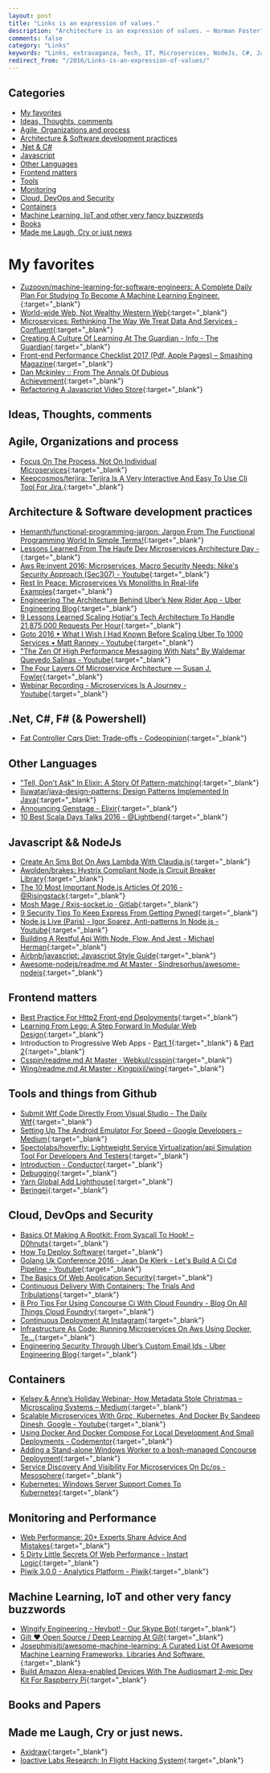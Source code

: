 ```yaml
---
layout: post
title: "Links is an expression of values."
description: "Architecture is an expression of values. – Norman Foster"
comments: false
category: "Links"
keywords: "Links, extravaganza, Tech, IT, Microservices, NodeJs, C#, Javascript, Solution architecture"
redirect_from: "/2016/Links-is-an-expression-of-values/"
---
```


## Categories ##
* [My favorites](#favorites)
* [Ideas, Thoughts, comments](#ideas)
* [Agile, Organizations and process](#agile)
* [Architecture & Software development practices](#development)
* [.Net & C#](#net)
* [Javascript](#javascript)
* [Other Languages](#polygloting)
* [Frontend matters](#web)
* [Tools](#tools)
* [Monitoring](#monitoring)
* [Cloud, DevOps and Security](#devops)
* [Containers](#containers)
* [Machine Learning, IoT and other very fancy buzzwords](#iot)
* [Books](#books)
* [Made me Laugh, Cry or just news](#news)

# My favorites<a name="favorites"></a> #
* [Zuzoovn/machine-learning-for-software-engineers: A Complete Daily Plan For Studying To Become A Machine Learning Engineer.](https://github.com/ZuzooVn/machine-learning-for-software-engineers){:target="_blank"}
* [World-wide Web, Not Wealthy Western Web](https://vimeo.com/194968584){:target="_blank"}
* [Microservices: Rethinking The Way We Treat Data And Services - Confluent](https://www.confluent.io/blog/data-dichotomy-rethinking-the-way-we-treat-data-and-services/){:target="_blank"}
* [Creating A Culture Of Learning At The Guardian - Info - The Guardian](https://www.theguardian.com/info/developer-blog/2016/dec/21/creating-a-culture-of-learning-at-the-guardian){:target="_blank"}
* [Front-end Performance Checklist 2017 (Pdf, Apple Pages) – Smashing Magazine](https://www.smashingmagazine.com/2016/12/front-end-performance-checklist-2017-pdf-pages/){:target="_blank"}
* [Dan Mckinley :: From The Annals Of Dubious Achievement](http://mcfunley.com/from-the-annals-of-dubious-achievement){:target="_blank"}
* [Refactoring A Javascript Video Store](http://martinfowler.com/articles/refactoring-video-store-js/){:target="_blank"}

## Ideas, Thoughts, comments <a name="ideas"></a> ##

## Agile, Organizations and process<a name="agile"></a> ##
* [Focus On The Process, Not On Individual Microservices](https://www.infoq.com/news/2016/12/process-before-microservices){:target="_blank"}
* [Keepcosmos/terjira: Terjira Is A Very Interactive And Easy To Use Cli Tool For Jira.](https://github.com/keepcosmos/terjira){:target="_blank"}

## Architecture & Software development practices <a name="development"></a> ##
* [Hemanth/functional-programming-jargon: Jargon From The Functional Programming World In Simple Terms!](https://github.com/hemanth/functional-programming-jargon){:target="_blank"}
* [Lessons Learned From The Haufe Dev Microservices Architecture Day -](http://dev.haufe.com/danielbryant-microservices-guestblog/){:target="_blank"}
* [Aws Re:invent 2016: Microservices, Macro Security Needs: Nike's Security Approach (Sec307) - Youtube](https://www.youtube.com/watch?v=vmGSK6gT0J8){:target="_blank"}
* [Rest In Peace: Microservices Vs Monoliths In Real-life Examples](https://medium.freecodecamp.com/rest-in-peace-to-microservices-or-not-6d097b6c8279#.u0sdrs8y4){:target="_blank"}
* [Engineering The Architecture Behind Uber’s New Rider App - Uber Engineering Blog](https://eng.uber.com/new-rider-app/){:target="_blank"}
* [9 Lessons Learned Scaling Hotjar's Tech Architecture To Handle 21,875,000 Requests Per Hour](https://www.hotjar.com/blog/9-lessons-we-learned-while-scaling-hotjars-tech-architecture){:target="_blank"}
* [Goto 2016 • What I Wish I Had Known Before Scaling Uber To 1000 Services • Matt Ranney - Youtube](https://www.youtube.com/watch?v=kb-m2fasdDY){:target="_blank"}
* ["The Zen Of High Performance Messaging With Nats" By Waldemar Quevedo Salinas - Youtube](https://www.youtube.com/watch?v=dYrYCt2dTkw){:target="_blank"}
* [The Four Layers Of Microservice Architecture — Susan J. Fowler](https://www.susanjfowler.com/blog/2016/12/18/the-four-layers-of-microservice-architecture){:target="_blank"}
* [Webinar Recording - Microservices Is A Journey - Youtube](https://www.youtube.com/watch?v=dMJZ9lR64z0){:target="_blank"}

## **.Net, C#, F# (& Powershell)**  <a name="net"></a> ##
* [Fat Controller Cqrs Diet: Trade-offs - Codeopinion](http://codeopinion.com/fat-controller-cqrs-diet-trade-offs/){:target="_blank"}

## Other Languages  <a name="polygloting"></a> ##
* ["Tell, Don't Ask" In Elixir: A Story Of Pattern-matching](https://robots.thoughtbot.com/tell-don-t-ask-in-elixir){:target="_blank"}
* [Iluwatar/java-design-patterns: Design Patterns Implemented In Java](https://github.com/iluwatar/java-design-patterns){:target="_blank"}
* [Announcing Genstage - Elixir](http://elixir-lang.org/blog/2016/07/14/announcing-genstage/){:target="_blank"}
* [10 Best Scala Days Talks 2016 - @Lightbend](http://www.lightbend.com/blog/10-best-scala-days-talks-2016){:target="_blank"}

## Javascript && NodeJs <a name="javascript"></a><a name="nodejs"></a> ##
* [Create An Sms Bot On Aws Lambda With Claudia.js](https://twilioinc.wpengine.com/2016/12/create-an-sms-bot-on-aws-lambda-with-claudia-js.html){:target="_blank"}
* [Awolden/brakes: Hystrix Compliant Node.js Circuit Breaker Library](https://github.com/awolden/brakes){:target="_blank"}
* [The 10 Most Important Node.js Articles Of 2016 - @Risingstack](https://blog.risingstack.com/10-most-important-node-js-articles-2016/){:target="_blank"}
* [Mosh Mage / Rxjs-socket.io · Gitlab](https://gitlab.com/moshmage/rxjs-socket.io/){:target="_blank"}
* [9 Security Tips To Keep Express From Getting Pwned](https://nodesource.com/blog/nine-security-tips-to-keep-express-from-getting-pwned/){:target="_blank"}
* [Node.js Live (Paris) - Igor Soarez, Anti-patterns In Node.js - Youtube](https://www.youtube.com/watch?v=pGFQ02qtJ7w){:target="_blank"}
* [Building A Restful Api With Node, Flow, And Jest - Michael Herman](http://mherman.org/blog/2016/12/23/building-a-restful-api-with-node-and-flow/#.WF0eKPnhAuU){:target="_blank"}
* [Airbnb/javascript: Javascript Style Guide](https://github.com/airbnb/javascript){:target="_blank"}
* [Awesome-nodejs/readme.md At Master · Sindresorhus/awesome-nodejs](https://github.com/sindresorhus/awesome-nodejs/blob/master/readme.md){:target="_blank"}

## Frontend matters <a name="web"></a> ##
* [Best Practice For Http2 Front-end Deployments](http://blog.cloud66.com/best-practice-for-http2-front-end-deployments/){:target="_blank"}
* [Learning From Lego: A Step Forward In Modular Web Design](http://alistapart.com/article/learning-from-lego-a-step-forward-in-modular-web-design){:target="_blank"}
* Introduction to Progressive Web Apps - [Part 1](https://auth0.com/blog/introduction-to-progressive-apps-part-one/){:target="_blank"} & [Part 2](https://auth0.com/blog/introduction-to-progressive-web-apps-instant-loading-part-2/){:target="_blank"}
* [Csspin/readme.md At Master · Webkul/csspin](https://github.com/webkul/csspin/blob/master/README.md){:target="_blank"}
* [Wing/readme.md At Master · Kingpixil/wing](https://github.com/KingPixil/wing/blob/master/README.md){:target="_blank"}

## Tools and things from Github <a name="tools"></a> ##
* [Submit Wtf Code Directly From Visual Studio - The Daily Wtf](http://thedailywtf.com/articles/submit-wtf-code-directly-from-visual-studio){:target="_blank"}
* [Setting Up The Android Emulator For Speed – Google Developers – Medium](https://medium.com/google-developers/setting-up-the-android-emulator-for-speed-37ccbc3c3e1c#.jy56jtq7w){:target="_blank"}
* [Spectolabs/hoverfly: Lightweight Service Virtualization/api Simulation Tool For Developers And Testers](https://github.com/SpectoLabs/hoverfly){:target="_blank"}
* [Introduction - Conductor](https://netflix.github.io/conductor/){:target="_blank"}
* [Debugging](http://jvns.ca/debugging-zine.pdf){:target="_blank"}
* [Yarn Global Add Lighthouse](https://github.com/GoogleChrome/lighthouse){:target="_blank"}
* [Beringei](https://github.com/facebookincubator/beringei){:target="_blank"}

## Cloud, DevOps and Security<a name="devops"></a> ##
* [Basics Of Making A Rootkit: From Syscall To Hook! – D0hnuts](https://d0hnuts.com/2016/12/21/basics-of-making-a-rootkit-from-syscall-to-hook/){:target="_blank"}
* [How To Deploy Software](https://zachholman.com/posts/deploying-software){:target="_blank"}
* [Golang Uk Conference 2016 - Jean De Klerk - Let's Build A Ci Cd Pipeline - Youtube](https://www.youtube.com/watch?v=UAsTNFLGBGI){:target="_blank"}
* [The Basics Of Web Application Security](http://martinfowler.com/articles/web-security-basics.html){:target="_blank"}
* [Continuous Delivery With Containers: The Trials And Tribulations](http://www.slideshare.net/dbryant_uk/oreillynginx-2016-continuous-delivery-with-containers-the-trials-and-tribulations){:target="_blank"}
* [8 Pro Tips For Using Concourse Ci With Cloud Foundry - Blog On All Things Cloud Foundry](https://blog.altoros.com/concourse-ci-architecture-features-and-usage.html){:target="_blank"}
* [Continuous Deployment At Instagram](https://engineering.instagram.com/continuous-deployment-at-instagram-1e18548f01d1#.puvm5fva7){:target="_blank"}
* [Infrastructure As Code: Running Microservices On Aws Using Docker, Te…](http://www.slideshare.net/brikis98/infrastructure-as-code-running-microservices-on-aws-using-docker-terraform-and-ecs){:target="_blank"}
* [Engineering Security Through Uber’s Custom Email Ids - Uber Engineering Blog](https://eng.uber.com/custom-email-ids/){:target="_blank"}

## Containers <a name="containers"></a> ##
* [Kelsey & Anne’s Holiday Webinar- How Metadata Stole Christmas – Microscaling Systems – Medium](https://medium.com/microscaling-systems/kelsey-annes-holiday-webinar-how-metadata-stole-christmas-38d9381fc9a2#.yv7q6k7pq){:target="_blank"}
* [Scalable Microservices With Grpc, Kubernetes, And Docker By Sandeep Dinesh, Google - Youtube](https://www.youtube.com/watch?v=xsIwYL-N4vI){:target="_blank"}
* [Using Docker And Docker Compose For Local Development And Small Deployments - Codementor](https://www.codementor.io/mrquintopolous/tutorials/docker-and-docker-compose-for-local-development-and-small-deployments-ph4p434gb){:target="_blank"}
* [Adding a Stand-alone Windows Worker to a bosh-managed Concourse Deployment](http://www.chrisumbel.com/article/windows_worker_to_bosh_deployed_concourse){:target="_blank"}
* [Service Discovery And Visibility For Microservices On Dc/os - Mesosphere](https://mesosphere.com/resources/service-discovery-visibility-microservices-dcos/){:target="_blank"}
* [Kubernetes: Windows Server Support Comes To Kubernetes](http://blog.kubernetes.io/2016/12/windows-server-support-kubernetes.html?m=1){:target="_blank"}

## Monitoring and Performance <a name="monitoring"></a> ##
* [Web Performance: 20+ Experts Share Advice And Mistakes](https://www.keycdn.com/blog/web-performance-advice/){:target="_blank"}
* [5 Dirty Little Secrets Of Web Performance - Instart Logic](https://www.instartlogic.com/blog/secrets-of-web-performance){:target="_blank"}
* [Piwik 3.0.0 - Analytics Platform - Piwik](http://piwik.org/changelog/piwik-3-0-0/){:target="_blank"}

## Machine Learning, IoT and other very fancy buzzwords <a name="iot"></a> ##
* [Wingify Engineering - Heybot! - Our Skype Bot](http://engineering.wingify.com/posts/heybot-your-skype-bot/){:target="_blank"}
* [Gilt ♥ Open Source / Deep Learning At Gilt](http://tech.gilt.com/machine/learning,/deep/learning/2016/12/22/deep-learning-at-gilt){:target="_blank"}
* [Josephmisiti/awesome-machine-learning: A Curated List Of Awesome Machine Learning Frameworks, Libraries And Software.](https://github.com/josephmisiti/awesome-machine-learning){:target="_blank"}
* [Build Amazon Alexa-enabled Devices With The Audiosmart 2-mic Dev Kit For Raspberry Pi](https://blog.hackster.io/build-alexa-enabled-devices-with-the-audiosmart-2-mic-dev-kit-for-raspberry-pi-55d445d0093f#.90vpan4ld){:target="_blank"}

## Books and Papers<a name="books"></a> ##

## Made me Laugh, Cry or just news. <a name="news"></a> ##
* [Axidraw](http://shop.evilmadscientist.com/productsmenu/846#){:target="_blank"}
* [Ioactive Labs Research: In Flight Hacking System](http://blog.ioactive.com/2016/12/in-flight-hacking-system.html){:target="_blank"}
